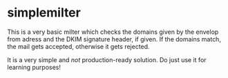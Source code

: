 # simplemilter
This is a very basic milter which checks the domains given by the envelop from
adress and the DKIM signature header, if given. If the domains match, the mail
gets accepted, otherwise it gets rejected.

It is a very simple and *not* production-ready solution. Do just use it for
learning purposes!
